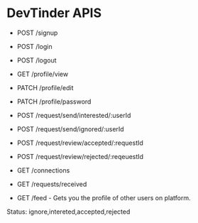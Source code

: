 # DevTinder APIS
- POST /signup
- POST /login
- POST /logout

- GET /profile/view
- PATCH /profile/edit
- PATCH /profile/password 

- POST /request/send/interested/:userId
- POST /request/send/ignored/:userId

- POST /request/review/accepted/:requestId
- POST /request/review/rejected/:reqeuestId

- GET /connections
- GET /requests/received
- GET /feed - Gets you the profile of other users on platform.


Status: ignore,intereted,accepted,rejected